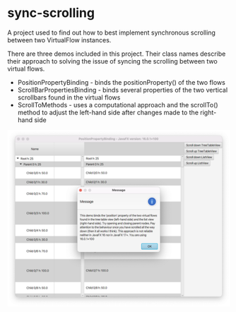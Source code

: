 # sync-scrolling
A project used to find out how to best implement synchronous scrolling between two VirtualFlow instances.

There are three demos included in this project. Their class names describe their approach to solving the issue of syncing the scrolling
between two virtual flows.

* PositionPropertyBinding - binds the positionProperty() of the two flows
* ScrollBarPropertiesBinding - binds several properties of the two vertical scrollbars found in the virtual flows
* ScrollToMethods - uses a computational approach and the scrollTo() method to adjust the left-hand side after changes made to the right-hand side

![Screenshot](screenshot.png "Screenshot")
